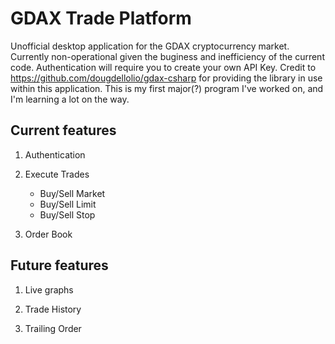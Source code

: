 # GDAX Trade Platform
Unofficial desktop application for the GDAX cryptocurrency market. Currently non-operational given the buginess and inefficiency of the current code. Authentication will require you to create your own API Key.
Credit to https://github.com/dougdellolio/gdax-csharp for providing the library in use within this application. This is my first major(?) program I've worked on, and I'm learning a lot on the way. 

## Current features
1. Authentication

2. Execute Trades
	- Buy/Sell Market
	- Buy/Sell Limit
	- Buy/Sell Stop

3. Order Book

## Future features
1. Live graphs

2. Trade History

3. Trailing Order
